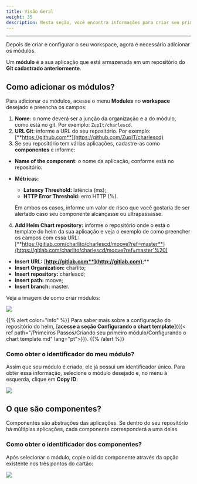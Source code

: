 ```yaml
---
title: Visão Geral
weight: 35
description: Nesta seção, você encontra informações para criar seu primeiro módulo no Charles.
---
```


---

Depois de criar e configurar o seu workspace, agora é necessário adicionar os módulos. 

Um **módulo** é a sua aplicação que está armazenada em um repositório do **Git cadastrado anteriormente**.

## **Como adicionar os módulos?** 

Para adicionar os módulos, acesse o menu **Modules** no **workspace** desejado e preencha os campos:

1. **Nome**: o nome deverá ser a junção da organização e a do módulo, como está no git. Por exemplo: `ZupIt/charlescd`.
2. **URL Git**: informe a URL do seu repositório. Por exemplo: [**https://github.com**](https://github.com/ZupIT/charlescd)
3. Se seu repositório tem várias aplicações, cadastre-as como **componentes** e informe: 

* **Name of the component**: o nome da aplicação, conforme está no repositório.
* **Métricas:** 

  * **Latency Threshold:** latência \(ms\);
  * **HTTP Error Threshold:**  erro HTTP \(%\). 

  Em ambos os casos, informe um valor de risco que você gostaria de ser alertado caso seu componente alcançasse ou ultrapassasse. 

4. **Add Helm Chart repository:** informe o repositório onde o está o template do helm da sua aplicação e veja o exemplo de como preencher os campos com essa URL:  [**https://gitlab.com/charlito/charlescd/moove?ref=master**](https://gitlab.com/charlito/charlescd/moove?ref=master`%20)

* **Insert URL:** [**http://gitlab.com**](http://gitlab.com)**;**
* **Insert Organization:** charlito; 
* **Insert repository:** charlescd;
* **Insert path:** moove; 
* **Insert branch:** master. 

Veja a imagem de como criar módulos: 

![](/shared/creating-your-first-module.png)

{{% alert color="info" %}}
Para saber mais sobre a configuração do repositório do helm, [**acesse a seção Configurando o chart template**]({{< ref path="/Primeiros Passos/Criando seu primeiro módulo/Configurando o chart template.md" lang="pt">}}).
{{% /alert %}}

### **Como obter o identificador do meu módulo?**

Assim que seu módulo é criado, ele já possui um identificador único. Para obter essa informação, selecione o módulo desejado e, no menu à esquerda, clique em **Copy ID**:

![](/shared/copy-module-id.gif)

## **O que são componentes?** 

Componentes são abstrações das aplicações. Se dentro do seu repositório há múltiplas aplicações, cada componente corresponderá a uma delas.

### **Como obter o identificador dos componentes?**

Após selecionar o módulo, copie o id do componente através da opção existente nos três pontos do cartão:

![](/shared/copy-component-id.gif)
